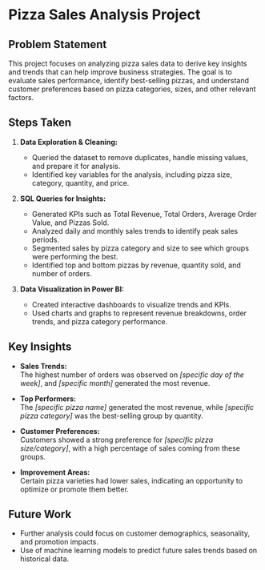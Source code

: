 # Pizza Sales Analysis Project

## Problem Statement
This project focuses on analyzing pizza sales data to derive key insights and trends that can help improve business strategies. The goal is to evaluate sales performance, identify best-selling pizzas, and understand customer preferences based on pizza categories, sizes, and other relevant factors.

## Steps Taken
1. **Data Exploration & Cleaning:**  
   - Queried the dataset to remove duplicates, handle missing values, and prepare it for analysis.
   - Identified key variables for the analysis, including pizza size, category, quantity, and price.

2. **SQL Queries for Insights:**  
   - Generated KPIs such as Total Revenue, Total Orders, Average Order Value, and Pizzas Sold.
   - Analyzed daily and monthly sales trends to identify peak sales periods.
   - Segmented sales by pizza category and size to see which groups were performing the best.
   - Identified top and bottom pizzas by revenue, quantity sold, and number of orders.

3. **Data Visualization in Power BI:**  
   - Created interactive dashboards to visualize trends and KPIs.
   - Used charts and graphs to represent revenue breakdowns, order trends, and pizza category performance.

## Key Insights
- **Sales Trends:**  
   The highest number of orders was observed on *[specific day of the week]*, and *[specific month]* generated the most revenue.

- **Top Performers:**  
   The *[specific pizza name]* generated the most revenue, while *[specific pizza category]* was the best-selling group by quantity.

- **Customer Preferences:**  
   Customers showed a strong preference for *[specific pizza size/category]*, with a high percentage of sales coming from these groups.

- **Improvement Areas:**  
   Certain pizza varieties had lower sales, indicating an opportunity to optimize or promote them better.

## Future Work
- Further analysis could focus on customer demographics, seasonality, and promotion impacts.
- Use of machine learning models to predict future sales trends based on historical data.
